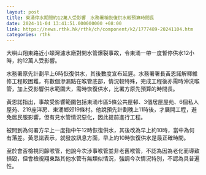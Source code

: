 ```yaml
---
layout: post
title: 東涌停水期間約12萬人受影響　水務署稱恢復供水較預算時間長
date: 2024-11-04 13:41:51.000000000 +08:00
link: https://news.rthk.hk/rthk/ch/component/k2/1777489-20241104.htm
categories: rthk
---
```


大嶼山翔東路近小蠔灣濾水廠對開水管爆裂事故，令東涌一帶一度暫停供水12小時，約12萬人受影響。

水務署原先計劃早上6時恢復供水，其後數度宣布延遲。水務署署長黃恩諾解釋維修工程較困難，有數個滲漏點在喉管底部，情況較特殊，完成工程後亦需時沖洗喉管，加上受影響供水範圍大，需時恢復供水，比署方原先預算的時間長。

黃恩諾指出，事故受影響範圍包括東涌市區5條公共屋邨、3個居屋屋苑、6個私人屋苑、219座洋房、東涌鄉郊19條村。他說預先計劃晚上11時後，才展開工程，避免居民服影響，但有見水管情況惡化，因此提前進行工程。

被問到為何署方早上一度指中午12時恢復供水，其後改為早上約10時，當中為何有落差。黃恩諾表示，就發放訊息方面，早上約10時恢復供水是最正確時間。

至於會否檢視同齡喉管，他說今次涉事喉管並非老舊喉管，不認為因為老化而導致損毀，但會檢視翔東路其他水管有無類似情況，強調今次情況特別，不認為具普遍性。
